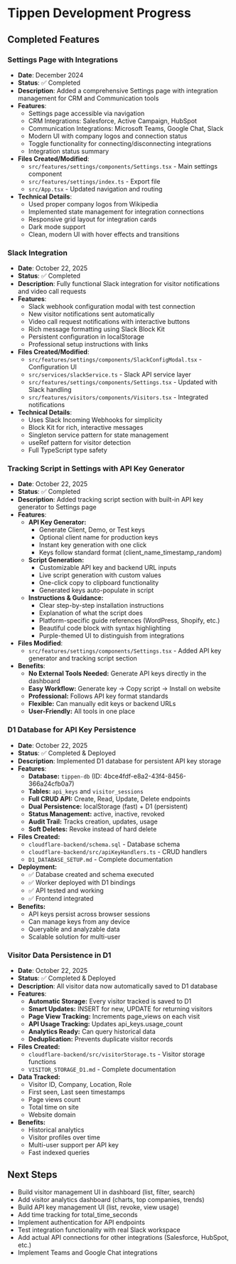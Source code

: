 # Tippen Development Progress

## Completed Features

### Settings Page with Integrations
- **Date**: December 2024
- **Status**: ✅ Completed
- **Description**: Added a comprehensive Settings page with integration management for CRM and Communication tools
- **Features**:
  - Settings page accessible via navigation
  - CRM Integrations: Salesforce, Active Campaign, HubSpot
  - Communication Integrations: Microsoft Teams, Google Chat, Slack
  - Modern UI with company logos and connection status
  - Toggle functionality for connecting/disconnecting integrations
  - Integration status summary
- **Files Created/Modified**:
  - `src/features/settings/components/Settings.tsx` - Main settings component
  - `src/features/settings/index.ts` - Export file
  - `src/App.tsx` - Updated navigation and routing
- **Technical Details**:
  - Used proper company logos from Wikipedia
  - Implemented state management for integration connections
  - Responsive grid layout for integration cards
  - Dark mode support
  - Clean, modern UI with hover effects and transitions

### Slack Integration
- **Date**: October 22, 2025
- **Status**: ✅ Completed
- **Description**: Fully functional Slack integration for visitor notifications and video call requests
- **Features**:
  - Slack webhook configuration modal with test connection
  - New visitor notifications sent automatically
  - Video call request notifications with interactive buttons
  - Rich message formatting using Slack Block Kit
  - Persistent configuration in localStorage
  - Professional setup instructions with links
- **Files Created/Modified**:
  - `src/features/settings/components/SlackConfigModal.tsx` - Configuration UI
  - `src/services/slackService.ts` - Slack API service layer
  - `src/features/settings/components/Settings.tsx` - Updated with Slack handling
  - `src/features/visitors/components/Visitors.tsx` - Integrated notifications
- **Technical Details**:
  - Uses Slack Incoming Webhooks for simplicity
  - Block Kit for rich, interactive messages
  - Singleton service pattern for state management
  - useRef pattern for visitor detection
  - Full TypeScript type safety

### Tracking Script in Settings with API Key Generator
- **Date**: October 22, 2025
- **Status**: ✅ Completed
- **Description**: Added tracking script section with built-in API key generator to Settings page
- **Features**:
  - **API Key Generator:**
    - Generate Client, Demo, or Test keys
    - Optional client name for production keys
    - Instant key generation with one click
    - Keys follow standard format (client_name_timestamp_random)
  - **Script Generation:**
    - Customizable API key and backend URL inputs
    - Live script generation with custom values
    - One-click copy to clipboard functionality
    - Generated keys auto-populate in script
  - **Instructions & Guidance:**
    - Clear step-by-step installation instructions
    - Explanation of what the script does
    - Platform-specific guide references (WordPress, Shopify, etc.)
    - Beautiful code block with syntax highlighting
    - Purple-themed UI to distinguish from integrations
- **Files Modified**:
  - `src/features/settings/components/Settings.tsx` - Added API key generator and tracking script section
- **Benefits**:
  - **No External Tools Needed:** Generate API keys directly in the dashboard
  - **Easy Workflow:** Generate key → Copy script → Install on website
  - **Professional:** Follows API key format standards
  - **Flexible:** Can manually edit keys or backend URLs
  - **User-Friendly:** All tools in one place

### D1 Database for API Key Persistence
- **Date**: October 22, 2025
- **Status**: ✅ Completed & Deployed
- **Description**: Implemented D1 database for persistent API key storage
- **Features**:
  - **Database:** `tippen-db` (ID: 4bce4fdf-e8a2-43f4-8456-366a24cfb0a7)
  - **Tables:** `api_keys` and `visitor_sessions`
  - **Full CRUD API:** Create, Read, Update, Delete endpoints
  - **Dual Persistence:** localStorage (fast) + D1 (persistent)
  - **Status Management:** active, inactive, revoked
  - **Audit Trail:** Tracks creation, updates, usage
  - **Soft Deletes:** Revoke instead of hard delete
- **Files Created:**
  - `cloudflare-backend/schema.sql` - Database schema
  - `cloudflare-backend/src/apiKeyHandlers.ts` - CRUD handlers
  - `D1_DATABASE_SETUP.md` - Complete documentation
- **Deployment:**
  - ✅ Database created and schema executed
  - ✅ Worker deployed with D1 bindings
  - ✅ API tested and working
  - ✅ Frontend integrated
- **Benefits:**
  - API keys persist across browser sessions
  - Can manage keys from any device
  - Queryable and analyzable data
  - Scalable solution for multi-user

### Visitor Data Persistence in D1
- **Date**: October 22, 2025
- **Status**: ✅ Completed & Deployed
- **Description**: All visitor data now automatically saved to D1 database
- **Features**:
  - **Automatic Storage:** Every visitor tracked is saved to D1
  - **Smart Updates:** INSERT for new, UPDATE for returning visitors
  - **Page View Tracking:** Increments page_views on each visit
  - **API Usage Tracking:** Updates api_keys.usage_count
  - **Analytics Ready:** Can query historical data
  - **Deduplication:** Prevents duplicate visitor records
- **Files Created:**
  - `cloudflare-backend/src/visitorStorage.ts` - Visitor storage functions
  - `VISITOR_STORAGE_D1.md` - Complete documentation
- **Data Tracked:**
  - Visitor ID, Company, Location, Role
  - First seen, Last seen timestamps
  - Page views count
  - Total time on site
  - Website domain
- **Benefits:**
  - Historical analytics
  - Visitor profiles over time
  - Multi-user support per API key
  - Fast indexed queries

## Next Steps
- Build visitor management UI in dashboard (list, filter, search)
- Add visitor analytics dashboard (charts, top companies, trends)
- Build API key management UI (list, revoke, view usage)
- Add time tracking for total_time_seconds
- Implement authentication for API endpoints
- Test integration functionality with real Slack workspace
- Add actual API connections for other integrations (Salesforce, HubSpot, etc.)
- Implement Teams and Google Chat integrations
